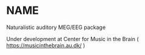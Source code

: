 # NAME
Naturalistic auditory MEG/EEG package

Under development at Center for Music in the Brain ( https://musicinthebrain.au.dk/ )
